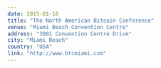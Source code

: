 ```yaml
---
date: 2015-01-16
title: "The North American Bitcoin Conference"
venue: "Miami Beach Convention Centre"
address: "3001 Convention Centre Drive"
city: "Miami Beach"
country: "USA"
link: "http://www.btcmiami.com"
---
```


